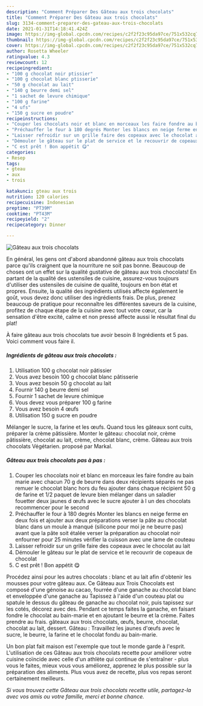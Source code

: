 ```yaml
---
description: "Comment Préparer Des Gâteau aux trois chocolats"
title: "Comment Préparer Des Gâteau aux trois chocolats"
slug: 3134-comment-preparer-des-gateau-aux-trois-chocolats
date: 2021-01-31T14:18:41.424Z
image: https://img-global.cpcdn.com/recipes/c2f2f23c95da97ce/751x532cq70/gateau-aux-trois-chocolats-photo-principale-de-la-recette.jpg
thumbnail: https://img-global.cpcdn.com/recipes/c2f2f23c95da97ce/751x532cq70/gateau-aux-trois-chocolats-photo-principale-de-la-recette.jpg
cover: https://img-global.cpcdn.com/recipes/c2f2f23c95da97ce/751x532cq70/gateau-aux-trois-chocolats-photo-principale-de-la-recette.jpg
author: Rosetta Wheeler
ratingvalue: 4.3
reviewcount: 12
recipeingredient:
- "100 g chocolat noir ptissier"
- "100 g chocolat blanc ptisserie"
- "50 g chocolat au lait"
- "140 g beurre demi sel"
- "1 sachet de levure chimique"
- "100 g farine"
- "4 ufs"
- "150 g sucre en poudre"
recipeinstructions:
- "Couper les chocolats noir et blanc en morceaux les faire fondre au bain marie avec chacun 70 g de beurre dans deux récipients séparés ne pas remuer le chocolat blanc hors du feu ajouter dans chaque récipient 50 g de farine et 1/2 paquet de levure bien mélanger dans un saladier fouetter deux jaunes d œufs avec le sucre ajouter à l un des chocolats recommencer pour le second"
- "Préchauffer le four à 180 degrés Monter les blancs en neige ferme en deux fois et ajouter aux deux préparations verser la pâte au chocolat blanc dans un moule à manqué (silicone pour moi je ne beurre pas) avant que la pâte soit étalée verser la préparation au chocolat noir enfourner pour 25 minutes vérifier la cuisson avec une lame de couteau"
- "Laisser refroidir sur un grille faire des copeaux avec le chocolat au lait"
- "Démouler le gâteau sur le plat de service et le recouvrir de copeaux de chocolat"
- "C est prêt ! Bon appétit 😋"
categories:
- Resep
tags:
- gteau
- aux
- trois

katakunci: gteau aux trois 
nutrition: 120 calories
recipecuisine: Indonesian
preptime: "PT39M"
cooktime: "PT43M"
recipeyield: "2"
recipecategory: Dinner

---
```



![Gâteau aux trois chocolats](https://img-global.cpcdn.com/recipes/c2f2f23c95da97ce/751x532cq70/gateau-aux-trois-chocolats-photo-principale-de-la-recette.jpg)

En général, les gens ont d'abord abandonné gâteau aux trois chocolats parce qu'ils craignent que la nourriture ne soit pas bonne. Beaucoup de choses ont un effet sur la qualité gustative de gâteau aux trois chocolats! En partant de la qualité des ustensiles de cuisine, assurez-vous toujours d'utiliser des ustensiles de cuisine de qualité, toujours en bon état et propres. Ensuite, la qualité des ingrédients utilisés affecte également le goût, vous devez donc utiliser des ingrédients frais. De plus, prenez beaucoup de pratique pour reconnaître les différentes saveurs de la cuisine, profitez de chaque étape de la cuisine avec tout votre cœur, car la sensation d'être excité, calme et non pressé affecte aussi le résultat final du plat!

<!--inarticleads1-->

À faire gâteau aux trois chocolats tue avoir besoin 8 Ingrédients et 5 pas. Voici comment vous faire il.

##### Ingrédients de gâteau aux trois chocolats :

1. Utilisation 100 g chocolat noir pâtissier
1. Vous avez besoin 100 g chocolat blanc pâtisserie
1. Vous avez besoin 50 g chocolat au lait
1. Fournir 140 g beurre demi sel
1. Fournir 1 sachet de levure chimique
1. Vous devez vous préparer 100 g farine
1. Vous avez besoin 4 œufs
1. Utilisation 150 g sucre en poudre


Mélanger le sucre, la farine et les œufs. Quand tous les gâteaux sont cuits, préparer la crème pâtissière. Monter le gâteau: chocolat noir, crème pâtissière, chocolat au lait, crème, chocolat blanc, crème. Gâteau aux trois chocolats Végétarien. proposé par Markal. 

<!--inarticleads2-->

##### Gâteau aux trois chocolats pas à pas :

1. Couper les chocolats noir et blanc en morceaux les faire fondre au bain marie avec chacun 70 g de beurre dans deux récipients séparés ne pas remuer le chocolat blanc hors du feu ajouter dans chaque récipient 50 g de farine et 1/2 paquet de levure bien mélanger dans un saladier fouetter deux jaunes d œufs avec le sucre ajouter à l un des chocolats recommencer pour le second
1. Préchauffer le four à 180 degrés Monter les blancs en neige ferme en deux fois et ajouter aux deux préparations verser la pâte au chocolat blanc dans un moule à manqué (silicone pour moi je ne beurre pas) avant que la pâte soit étalée verser la préparation au chocolat noir enfourner pour 25 minutes vérifier la cuisson avec une lame de couteau
1. Laisser refroidir sur un grille faire des copeaux avec le chocolat au lait
1. Démouler le gâteau sur le plat de service et le recouvrir de copeaux de chocolat
1. C est prêt ! Bon appétit 😋


Procédez ainsi pour les autres chocolats : blanc et au lait afin d&#39;obtenir les mousses pour votre gâteau aux. Ce Gâteau aux Trois Chocolats est composé d&#39;une génoise au cacao, fourrée d&#39;une ganache au chocolat blanc et enveloppée d&#39;une ganache au Tapissez à l&#39;aide d&#39;un couteau plat ou spatule le dessus du gâteau de ganache au chocolat noir, puis tapissez sur les cotés, décorez avec des. Pendant ce temps faites la ganache, en faisant fondre le chocolat au bain-marie et en ajoutant le beurre et la crème. Faites prendre au frais. gâteaux aux trois chocolats, œufs, beurre, chocolat, chocolat au lait, dessert. Gâteau : Travaillez les jaunes d&#39;œufs avec le sucre, le beurre, la farine et le chocolat fondu au bain-marie. 

<!--inarticleads1-->

<p>
Un bon plat fait maison est l'exemple que tout le monde garde à l'esprit. L'utilisation de ces Gâteau aux trois chocolats recette pour améliorer votre cuisine coïncide avec celle d'un athlète qui continue de s'entraîner - plus vous le faites, mieux vous vous améliorez, apprenez le plus possible sur la préparation des aliments. Plus vous avez de recette, plus vos repas seront certainement meilleurs.
</p>

<p>
<i>Si vous trouvez cette Gâteau aux trois chocolats recette utile, partagez-la avec vos amis ou votre famille, merci et bonne chance.</i>
</p>
